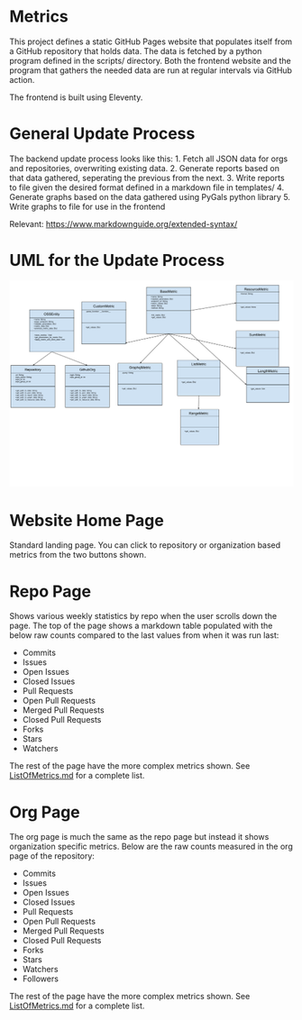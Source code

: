 # Metrics
This project defines a static GitHub Pages website that populates itself from a GitHub repository that holds data.
The data is fetched by a python program defined in the scripts/ directory. Both the frontend website and the program
that gathers the needed data are run at regular intervals via GitHub action. 

The frontend is built using Eleventy.


# General Update Process

The backend update process looks like this:
    1. Fetch all JSON data for orgs and repositories, overwriting existing data.
    2. Generate reports based on that data gathered, seperating the previous from the next.
    3. Write reports to file given the desired format defined in a markdown file in templates/
    4. Generate graphs based on the data gathered using PyGals python library
    5. Write graphs to file for use in the frontend

Relevant: https://www.markdownguide.org/extended-syntax/


# UML for the Update Process

![UML_Metrics_Diagram](UML_Metrics_Diagram.svg)


# Website Home Page

Standard landing page. You can click to repository or organization based metrics from the two buttons shown.

# Repo Page

Shows various weekly statistics by repo when the user scrolls down the page. The top of the page shows a 
markdown table populated with the below raw counts compared to the last values from when it was run last:

- Commits
- Issues 
- Open Issues
- Closed Issues
- Pull Requests
- Open Pull Requests
- Merged Pull Requests
- Closed Pull Requests
- Forks
- Stars
- Watchers

The rest of the page have the more complex metrics shown. See [ListOfMetrics.md](ListOfMetrics.md) for a 
complete list. 

# Org Page

The org page is much the same as the repo page but instead it shows organization specific metrics. Below are
the raw counts measured in the org page of the repository:

- Commits
- Issues 
- Open Issues
- Closed Issues
- Pull Requests
- Open Pull Requests
- Merged Pull Requests
- Closed Pull Requests
- Forks
- Stars
- Watchers
- Followers

The rest of the page have the more complex metrics shown. See [ListOfMetrics.md](ListOfMetrics.md) for a 
complete list. 
